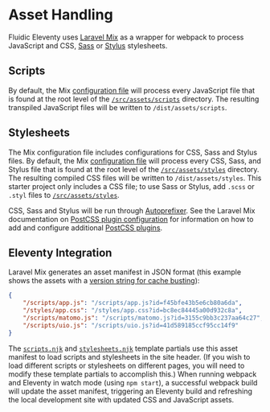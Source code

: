 # Asset Handling

Fluidic Eleventy uses [Laravel Mix](https://laravel-mix.com) as a wrapper for webpack to process JavaScript and CSS, [Sass](http://sass-lang.com) or [Stylus](http://stylus-lang.com) stylesheets.

## Scripts

By default, the Mix [configuration file](../../webpack.mix.js) will process every JavaScript file that is found at the root level of the [`/src/assets/scripts`](scripts) directory. The resulting transpiled JavaScript files will be written to `/dist/assets/scripts`.

## Stylesheets

The Mix configuration file includes configurations for CSS, Sass and Stylus files. By default, the Mix [configuration file](../../webpack.mix.js) will process every CSS, Sass, and Stylus file that is found at the root level of the [`/src/assets/styles`](styles) directory. The resulting compiled CSS files will be written to `/dist/assets/styles`. This starter project only includes a CSS file; to use Sass or Stylus, add `.scss` or `.styl` files to [`/src/assets/styles`](styles).

CSS, Sass and Stylus will be run through [Autoprefixer](https://github.com/postcss/autoprefixer). See the Laravel Mix documentation on [PostCSS plugin configuration](https://laravel-mix.com/docs/5.0/css-preprocessors#postcss-plugins) for information on how to add and configure additional [PostCSS plugins](https://github.com/postcss/postcss/blob/master/docs/plugins.md).

## Eleventy Integration

Laravel Mix generates an asset manifest in JSON format (this example shows the assets with a [version string for cache busting](https://laravel-mix.com/docs/5.0/versioning)):

```json
{
    "/scripts/app.js": "/scripts/app.js?id=f45bfe43b5e6cb80a6da",
    "/styles/app.css": "/styles/app.css?id=bc8ec84445a00d932c8a",
    "/scripts/matomo.js": "/scripts/matomo.js?id=3155c9bb3c237aa64c27",
    "/scripts/uio.js": "/scripts/uio.js?id=41d589185ccf95cc14f9"
}
```

The [`scripts.njk`](../_includes/partials/scripts.njk) and [`stylesheets.njk`](../_includes/partials/stylesheets.njk) template partials use this asset manifest to load scripts and stylesheets in the site header. (If you wish to load different scripts or stylesheets on different pages, you will need to modify these template partials to accomplish this.) When running webpack and Eleventy in watch mode (using `npm start`), a successful webpack build will update the asset manifest, triggering an Eleventy build and refreshing the local development site with updated CSS and JavaScript assets.
